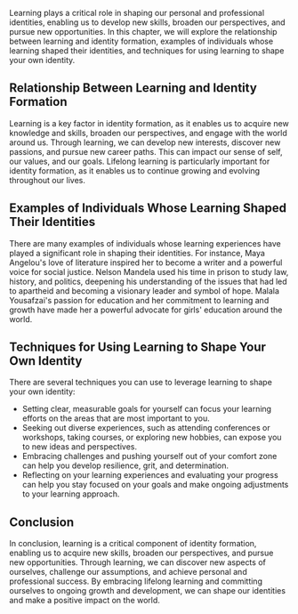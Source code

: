 
Learning plays a critical role in shaping our personal and professional identities, enabling us to develop new skills, broaden our perspectives, and pursue new opportunities. In this chapter, we will explore the relationship between learning and identity formation, examples of individuals whose learning shaped their identities, and techniques for using learning to shape your own identity.

Relationship Between Learning and Identity Formation
----------------------------------------------------

Learning is a key factor in identity formation, as it enables us to acquire new knowledge and skills, broaden our perspectives, and engage with the world around us. Through learning, we can develop new interests, discover new passions, and pursue new career paths. This can impact our sense of self, our values, and our goals. Lifelong learning is particularly important for identity formation, as it enables us to continue growing and evolving throughout our lives.

Examples of Individuals Whose Learning Shaped Their Identities
--------------------------------------------------------------

There are many examples of individuals whose learning experiences have played a significant role in shaping their identities. For instance, Maya Angelou's love of literature inspired her to become a writer and a powerful voice for social justice. Nelson Mandela used his time in prison to study law, history, and politics, deepening his understanding of the issues that had led to apartheid and becoming a visionary leader and symbol of hope. Malala Yousafzai's passion for education and her commitment to learning and growth have made her a powerful advocate for girls' education around the world.

Techniques for Using Learning to Shape Your Own Identity
--------------------------------------------------------

There are several techniques you can use to leverage learning to shape your own identity:

* Setting clear, measurable goals for yourself can focus your learning efforts on the areas that are most important to you.
* Seeking out diverse experiences, such as attending conferences or workshops, taking courses, or exploring new hobbies, can expose you to new ideas and perspectives.
* Embracing challenges and pushing yourself out of your comfort zone can help you develop resilience, grit, and determination.
* Reflecting on your learning experiences and evaluating your progress can help you stay focused on your goals and make ongoing adjustments to your learning approach.

Conclusion
----------

In conclusion, learning is a critical component of identity formation, enabling us to acquire new skills, broaden our perspectives, and pursue new opportunities. Through learning, we can discover new aspects of ourselves, challenge our assumptions, and achieve personal and professional success. By embracing lifelong learning and committing ourselves to ongoing growth and development, we can shape our identities and make a positive impact on the world.

